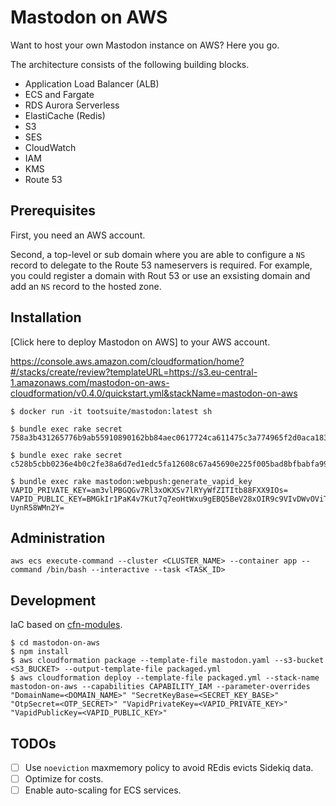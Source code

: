 # Mastodon on AWS

Want to host your own Mastodon instance on AWS? Here you go.

The architecture consists of the following building blocks.

* Application Load Balancer (ALB)
* ECS and Fargate
* RDS Aurora Serverless
* ElastiCache (Redis)
* S3
* SES
* CloudWatch
* IAM
* KMS
* Route 53

## Prerequisites

First, you need an AWS account.

Second, a top-level or sub domain where you are able to configure a `NS` record to delegate to the Route 53 nameservers is required. For example, you could register a domain with Rout 53 or use an exsisting domain and add an `NS` record to the hosted zone.

## Installation

[Click here to deploy Mastodon on AWS] to your AWS account.

https://console.aws.amazon.com/cloudformation/home?#/stacks/create/review?templateURL=https://s3.eu-central-1.amazonaws.com/mastodon-on-aws-cloudformation/v0.4.0/quickstart.yml&stackName=mastodon-on-aws

```
$ docker run -it tootsuite/mastodon:latest sh

$ bundle exec rake secret
758a3b431265776b9ab55910890162bb84aec0617724ca611475c3a774965f2d0aca183091d3c1a84ff3640cf7cc438c559034a2735253ee895b7a2308ac450c

$ bundle exec rake secret
c528b5cbb0236e4b0c2fe38a6d7ed1edc5fa12608c67a45690e225f005bad8bfbabfa99f7b83cb9c0981ba8fcc5fd76c68918d9bc854bd158c2c23fd6df89abc

$ bundle exec rake mastodon:webpush:generate_vapid_key
VAPID_PRIVATE_KEY=am3vlPBGQGv7Rl3xOKXSv7lRYyWfZITItb88FXX9IOs=
VAPID_PUBLIC_KEY=BMGkIr1PaK4v7Kut7q7eoHtWxu9gEBQ5BeV28xOIR9c9VIvDWvOViTn1SV5G2LIEFGWo0f1dQka-UynR58WMn2Y=
```

## Administration

```
aws ecs execute-command --cluster <CLUSTER_NAME> --container app --command /bin/bash --interactive --task <TASK_ID>
```


## Development

IaC based on [cfn-modules](https://github.com/cfn-modules/docs).

```
$ cd mastodon-on-aws
$ npm install
$ aws cloudformation package --template-file mastodon.yaml --s3-bucket <S3_BUCKET> --output-template-file packaged.yml
$ aws cloudformation deploy --template-file packaged.yml --stack-name mastodon-on-aws --capabilities CAPABILITY_IAM --parameter-overrides "DomainName=<DOMAIN_NAME>" "SecretKeyBase=<SECRET_KEY_BASE>" "OtpSecret=<OTP_SECRET>" "VapidPrivateKey=<VAPID_PRIVATE_KEY>" "VapidPublicKey=<VAPID_PUBLIC_KEY>"
```

## TODOs

-[ ] Use `noeviction` maxmemory policy to avoid REdis evicts Sidekiq data.
-[ ] Optimize for costs.
-[ ] Enable auto-scaling for ECS services.
